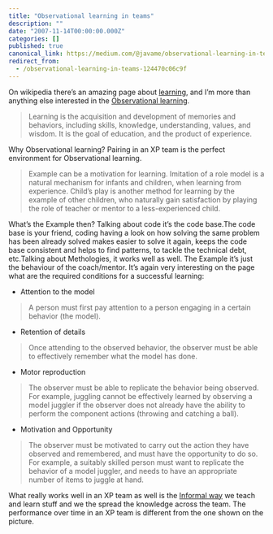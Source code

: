 ```yaml
---
title: "Observational learning in teams"
description: ""
date: "2007-11-14T00:00:00.000Z"
categories: []
published: true
canonical_link: https://medium.com/@javame/observational-learning-in-teams-124470c06c9f
redirect_from:
  - /observational-learning-in-teams-124470c06c9f
---
```


On wikipedia there’s an amazing page about [learning](http://en.wikipedia.org/wiki/Learning), and I’m more than anything else interested in the [Observational learning](http://en.wikipedia.org/wiki/Observational_learning).

> Learning is the acquisition and development of memories and behaviors, including skills, knowledge, understanding, values, and wisdom. It is the goal of education, and the product of experience.

Why Observational learning? Pairing in an XP team is the perfect environment for Observational learning.

> Example can be a motivation for learning. Imitation of a role model is a natural mechanism for infants and children, when learning from experience. Child’s play is another method for learning by the example of other children, who naturally gain satisfaction by playing the role of teacher or mentor to a less-experienced child.

What’s the Example then? Talking about code it’s the code base.The code base is your friend, coding having a look on how solving the same problem has been already solved makes easier to solve it again, keeps the code base consistent and helps to find patterns, to tackle the technical debt, etc.Talking about Methologies, it works well as well. The Example it’s just the behaviour of the coach/mentor. It’s again very interesting on the page what are the required conditions for a successful learning:

-   Attention to the model

> A person must first pay attention to a person engaging in a certain behavior (the model).

-   Retention of details

> Once attending to the observed behavior, the observer must be able to effectively remember what the model has done.

-   Motor reproduction

> The observer must be able to replicate the behavior being observed. For example, juggling cannot be effectively learned by observing a model juggler if the observer does not already have the ability to perform the component actions (throwing and catching a ball).

-   Motivation and Opportunity

> The observer must be motivated to carry out the action they have observed and remembered, and must have the opportunity to do so. For example, a suitably skilled person must want to replicate the behavior of a model juggler, and needs to have an appropriate number of items to juggle at hand.

What really works well in an XP team as well is the [Informal way](http://en.wikipedia.org/wiki/Informal_learning) we teach and learn stuff and we the spread the knowledge across the team. The performance over time in an XP team is different from the one shown on the picture.
